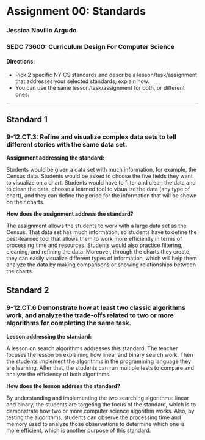 # Assignment 00: Standards

### Jessica Novillo Argudo

### SEDC 73600: Curriculum Design For Computer Science

#### Directions:
* Pick 2 specific NY CS standards and describe a lesson/task/assignment that addresses your selected standards, explain how.
* You can use the same lesson/task/assignment for both, or different ones.
---

## Standard 1

### 9-12.CT.3: Refine and visualize complex data sets to tell different stories with the same data set.

**Assignment addressing the standard:**

Students would be given a data set with much information, for example, the Census data. Students would be asked to choose the five fields they want to visualize on a chart. Students would have to filter and clean the data and to clean the data, choose a learned tool to visualize the data (any type of chart), and they can define the period for the information that will be shown on their charts.

**How does the assignment address the standard?**

The assignment allows the students to work with a large data set as the Census. That data set has much information, so students have to define the best-learned tool that allows them to work more efficiently in terms of processing time and resources. Students would also practice filtering, cleaning, and refining the data. Moreover, through the charts they create, they can easily visualize different types of information, which will help them analyze the data by making comparisons or showing relationships between the charts.

## Standard 2

### 9-12.CT.6 Demonstrate how at least two classic algorithms work, and analyze the trade-offs related to two or more algorithms for completing the same task.

**Lesson addressing the standard:**

A lesson on search algorithms addresses this standard. The teacher focuses the lesson on explaining how linear and binary search work. Then the students implement the algorithms in the programming language they are learning. After that, the students can run multiple tests to compare and analyze the efficiency of both algorithms.

**How does the lesson address the standard?**

By understanding and implementing the two searching algorithms: linear and binary, the students are targeting the focus of the standard, which is to demonstrate how two or more computer science algorithm works. Also, by testing the algorithms, students can observe the processing time and memory used to analyze those observations to determine which one is more efficient, which is another purpose of this standard.
